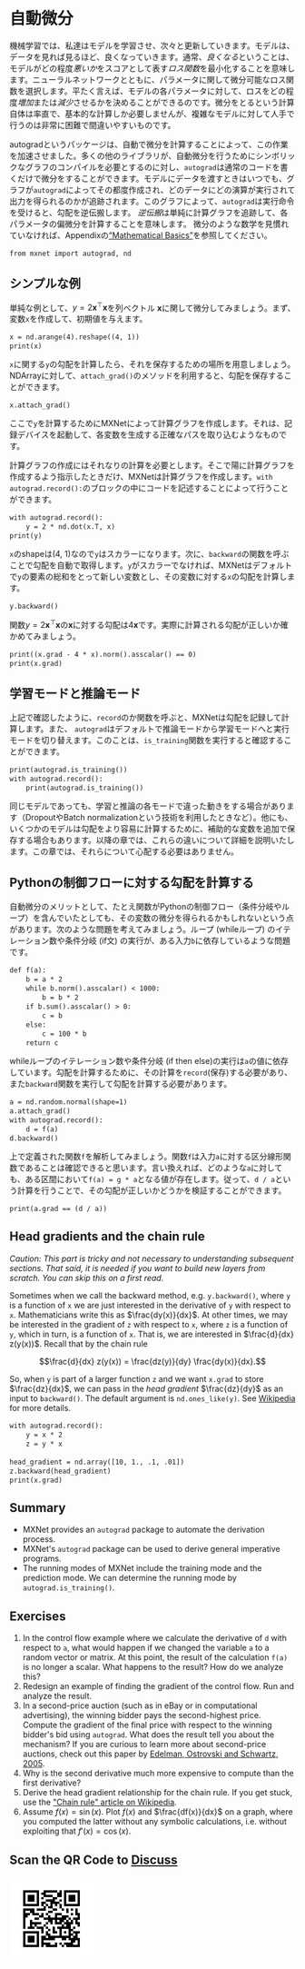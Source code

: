 # 自動微分

機械学習では、私達はモデルを学習させ、次々と更新していきます。モデルは、データを見れば見るほど、良くなっていきます。通常、*良くなる*ということは、モデルがどの程度*悪いか*をスコアとして表す*ロス関数*を最小化することを意味します。ニューラルネットワークとともに、パラメータに関して微分可能なロス関数を選択します。平たく言えば、モデルの各パラメータに対して、ロスをどの程度*増加*または*減少*させるかを決めることができるのです。微分をとるという計算自体は率直で、基本的な計算しか必要しませんが、複雑なモデルに対して人手で行うのは非常に困難で間違いやすいものです。

autogradというパッケージは、自動で微分を計算することによって、この作業を加速させました。多くの他のライブラリが、自動微分を行うためにシンボリックなグラフのコンパイルを必要とするのに対し、`autograd`は通常のコードを書くだけで微分をすることができます。モデルにデータを渡すときはいつでも、グラフが`autograd`によってその都度作成され、どのデータにどの演算が実行されて出力を得られるのかが追跡されます。このグラフによって、`autograd`は実行命令を受けると、勾配を逆伝搬します。
*逆伝搬*は単純に計算グラフを追跡して、各パラメータの偏微分を計算することを意味します。
微分のような数学を見慣れていなければ、Appendixの[“Mathematical Basics”](../chapter_appendix/math.md)を参照してください。

```{.python .input  n=1}
from mxnet import autograd, nd
```

## シンプルな例

単純な例として、$y = 2\mathbf{x}^{\top}\mathbf{x}$を列ベクトル $\mathbf{x}$に関して微分してみましょう。まず、変数`x`を作成して、初期値を与えます。

```{.python .input  n=2}
x = nd.arange(4).reshape((4, 1))
print(x)
```

``x``に関する``y``の勾配を計算したら、それを保存するための場所を用意しましょう。NDArrayに対して、``attach_grad()``のメソッドを利用すると、勾配を保存することができます。


```{.python .input  n=3}
x.attach_grad()
```

ここで``y``を計算するためにMXNetによって計算グラフを作成します。それは、記録デバイスを起動して、各変数を生成する正確なパスを取り込むようなものです。

計算グラフの作成にはそれなりの計算を必要とします。そこで陽に計算グラフを作成するよう指示したときだけ、MXNetは計算グラフを作成します。``with autograd.record():``のブロックの中にコードを記述することによって行うことができます。


```{.python .input  n=4}
with autograd.record():
    y = 2 * nd.dot(x.T, x)
print(y)
```

`x`のshapeは(4, 1)なので`y`はスカラーになります。次に、`backward`の関数を呼ぶことで勾配を自動で取得します。`y`がスカラーでなければ、MXNetはデフォルトで`y`の要素の総和をとって新しい変数とし、その変数に対する`x`の勾配を計算します。

```{.python .input  n=5}
y.backward()
```

関数$y = 2\mathbf{x}^{\top}\mathbf{x}$の$\mathbf{x}$に対する勾配は$4\mathbf{x}$です。実際に計算される勾配が正しいか確かめてみましょう。

```{.python .input  n=6}
print((x.grad - 4 * x).norm().asscalar() == 0)
print(x.grad)
```

## 学習モードと推論モード

上記で確認したように、`record`のか関数を呼ぶと、MXNetは勾配を記録して計算します。また、
`autograd`はデフォルトで推論モードから学習モードへと実行モードを切り替えます。このことは、`is_training`関数を実行すると確認することができます。

```{.python .input  n=7}
print(autograd.is_training())
with autograd.record():
    print(autograd.is_training())
```

同じモデルであっても、学習と推論の各モードで違った動きをする場合があります（DropoutやBatch normalizationという技術を利用したときなど）。他にも、いくつかのモデルは勾配をより容易に計算するために、補助的な変数を追加で保存する場合もあります。以降の章では、これらの違いについて詳細を説明いたします。この章では、それらについて心配する必要はありません。


## Pythonの制御フローに対する勾配を計算する

自動微分のメリットとして、たとえ関数がPythonの制御フロー（条件分岐やループ）を含んでいたとしても、その変数の微分を得られるかもしれないという点があります。次のような問題を考えてみましょう。ループ (whileループ) のイテレーション数や条件分岐 (if文) の実行が、ある入力`b`に依存しているような問題です。


```{.python .input  n=8}
def f(a):
    b = a * 2
    while b.norm().asscalar() < 1000:
        b = b * 2
    if b.sum().asscalar() > 0:
        c = b
    else:
        c = 100 * b
    return c
```

whileループのイテレーション数や条件分岐 (if then else)の実行は`a`の値に依存しています。勾配を計算するために、その計算を`record`(保存)する必要があり、また`backward`関数を実行して勾配を計算する必要があります。

```{.python .input  n=9}
a = nd.random.normal(shape=1)
a.attach_grad()
with autograd.record():
    d = f(a)
d.backward()
```

上で定義された関数`f`を解析してみましょう。関数`f`は入力`a`に対する区分線形関数であることは確認できると思います。言い換えれば、どのような`a`に対しても、ある区間において`f(a) = g * a`となる値が存在します。従って、`d / a`という計算を行うことで、その勾配が正しいかどうかを検証することができます。

```{.python .input  n=10}
print(a.grad == (d / a))
```

## Head gradients and the chain rule

*Caution: This part is tricky and not necessary to understanding subsequent sections. That said, it is needed if you want to build new layers from scratch. You can skip this on a first read.*

Sometimes when we call the backward method, e.g. `y.backward()`, where
`y` is a function of `x` we are just interested in the derivative of
`y` with respect to `x`. Mathematicians write this as
$\frac{dy(x)}{dx}$. At other times, we may be interested in the
gradient of `z` with respect to `x`, where `z` is a function of `y`,
which in turn, is a function of `x`. That is, we are interested in
$\frac{d}{dx} z(y(x))$. Recall that by the chain rule

$$\frac{d}{dx} z(y(x)) = \frac{dz(y)}{dy} \frac{dy(x)}{dx}.$$

So, when ``y`` is part of a larger function ``z`` and we want ``x.grad`` to store $\frac{dz}{dx}$, we can pass in the *head gradient* $\frac{dz}{dy}$ as an input to ``backward()``. The default argument is ``nd.ones_like(y)``. See [Wikipedia](https://en.wikipedia.org/wiki/Chain_rule) for more details.

```{.python .input  n=11}
with autograd.record():
    y = x * 2
    z = y * x

head_gradient = nd.array([10, 1., .1, .01])
z.backward(head_gradient)
print(x.grad)
```

## Summary

* MXNet provides an `autograd` package to automate the derivation process.
* MXNet's `autograd` package can be used to derive general imperative programs.
* The running modes of MXNet include the training mode and the prediction mode. We can determine the running mode by `autograd.is_training()`.

## Exercises

1. In the control flow example where we calculate the derivative of `d` with respect to `a`, what would happen if we changed the variable `a` to a random vector or matrix. At this point, the result of the calculation `f(a)` is no longer a scalar. What happens to the result? How do we analyze this?
1. Redesign an example of finding the gradient of the control flow. Run and analyze the result.
1. In a second-price auction (such as in eBay or in computational advertising), the winning bidder pays the second-highest price. Compute the gradient of the final price with respect to the winning bidder's bid using `autograd`. What does the result tell you about the mechanism? If you are curious to learn more about second-price auctions, check out this paper by [Edelman, Ostrovski and Schwartz, 2005](https://www.benedelman.org/publications/gsp-060801.pdf).
1. Why is the second derivative much more expensive to compute than the first derivative?
1. Derive the head gradient relationship for the chain rule. If you get stuck, use the ["Chain rule" article on Wikipedia](https://en.wikipedia.org/wiki/Chain_rule).
1. Assume $f(x) = \sin(x)$. Plot $f(x)$ and $\frac{df(x)}{dx}$ on a graph, where you computed the latter without any symbolic calculations, i.e. without exploiting that $f'(x) = \cos(x)$.

## Scan the QR Code to [Discuss](https://discuss.mxnet.io/t/2318)

![](../img/qr_autograd.svg)
